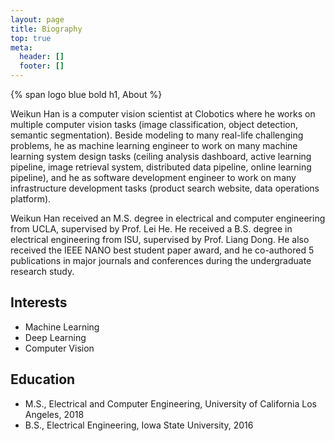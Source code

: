 ```yaml
---
layout: page
title: Biography
top: true
meta:
  header: []
  footer: []
---
```


{% span logo blue bold h1, About %}

Weikun Han is a computer vision scientist at Clobotics where he works on multiple computer vision tasks (image classification, object detection, semantic segmentation). Beside modeling to many real-life challenging problems, he as machine learning engineer to work on many machine learning system design tasks (ceiling analysis dashboard, active learning pipeline, image retrieval system, distributed data pipeline, online learning pipeline), and he as software development engineer to work on many infrastructure development tasks (product search website, data operations platform). 

Weikun Han received an M.S. degree in electrical and computer engineering from UCLA, supervised by Prof. Lei He. He received a B.S. degree in electrical engineering from ISU, supervised by Prof. Liang Dong. He also received the IEEE NANO best student paper award, and he co-authored 5 publications in major journals and conferences during the undergraduate research study. 

## Interests

* Machine Learning
* Deep Learning
* Computer Vision

## Education

* M.S., Electrical and Computer Engineering, University of California Los Angeles, 2018 
* B.S., Electrical Engineering, Iowa State University, 2016
  


